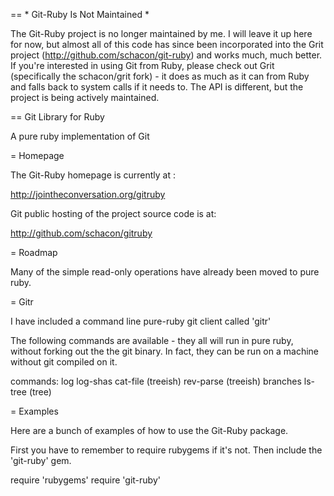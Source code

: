 == * Git-Ruby Is Not Maintained *

The Git-Ruby project is no longer maintained by me.  I will leave it up here for now, but almost all of this code has since been incorporated into the Grit project (http://github.com/schacon/git-ruby) and works much, much better.  If you're interested in using Git from Ruby, please check out Grit (specifically the schacon/grit fork) - it does as much as it can from Ruby and falls back to system calls if it needs to.  The API is different, but the project is being actively maintained.

== Git Library for Ruby

A pure ruby implementation of Git

= Homepage

The Git-Ruby homepage is currently at : 

http://jointheconversation.org/gitruby

Git public hosting of the project source code is at:

http://github.com/schacon/gitruby

= Roadmap

Many of the simple read-only operations have already been
moved to pure ruby.

= Gitr

I have included a command line pure-ruby git client called 'gitr'

The following commands are available - they all will run in pure ruby, without forking out the the git binary.
In fact, they can be run on a machine without git compiled on it.

commands: log
          log-shas
          cat-file (treeish)
          rev-parse (treeish)
          branches
          ls-tree (tree)
          

= Examples

Here are a bunch of examples of how to use the Git-Ruby package. 

First you have to remember to require rubygems if it's not.  Then include the 'git-ruby' gem.

   require 'rubygems'
   require 'git-ruby'

